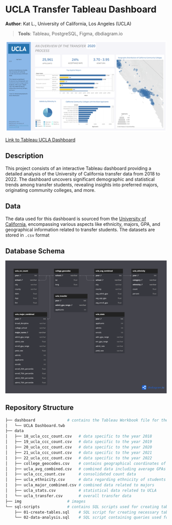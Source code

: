 # UCLA Transfer Tableau Dashboard 

**Author**: Kat L., University of California, Los Angeles (UCLA)

> **Tools**: Tableau, PostgreSQL, Figma, dbdiagram.io

![An Overview of the Dashboard](<img/UCLA Transfer Dashboard.png>)

[Link to Tableau UCLA Dashboard](https://public.tableau.com/app/profile/katrina.ione.limqueco1904/viz/UCLADashboard_16960345168190/UCLATransferDashboard?publish=yes)


## Description 
This project consists of an interactive Tableau dashboard providing a detailed analysis of the University of California transfer data from 2018 to 2022. The dashboard uncovers significant demographic and statistical trends among transfer students, revealing insights into preferred majors, originating community colleges, and more.

## Data 
The data used for this dashboard is sourced from the [University of California](https://www.universityofcalifornia.edu/), encompassing various aspects like ethnicity, majors, GPA, and geographical information related to transfer students. The datasets are stored in `.csv` format

## Database Schema
![Database](img/uc-transfers-dbd.png)

## Repository Structure  
```bash 
├── dashboard              # contains the Tableau Workbook file for the dashboard
│   └── UCLA Dashboard.twb 
├── data                   
│   ├── 18_ucla_ccc_count.csv   # data specific to the year 2018
│   ├── 19_ucla_ccc_count.csv   # data specific to the year 2019
│   ├── 20_ucla_ccc_count.csv   # data specific to the year 2020
│   ├── 21_ucla_ccc_count.csv   # data specific to the year 2021
│   ├── 22_ucla_ccc_count.csv   # data specific to the year 2022
│   ├── college_geocodes.csv    # contains geographical coordinates of colleges
│   ├── ucla_avg_combined.csv   # combined data including average GPAs
│   ├── ucla_ccc_count.csv      # consolidated count data
│   ├── ucla_ethnicity.csv      # data regarding ethnicity of students
│   ├── ucla_major_combined.csv # combined data related to majors
│   ├── ucla_stats.csv          # statistical data related to UCLA
│   └── ucla_transfer.csv       # overall transfer data
├── img                    # images
└── sql-scripts            # contains SQL scripts used for creating tables and performing data analysis
    ├── 01-create-tables.sql    # SQL script for creating necessary tables in the database
    └── 02-data-analysis.sql    # SQL script containing queries used for performing comprehensive data analysis
```
